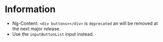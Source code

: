 # Information

-   Ng-Content: `<div buttons></div>` is `deprecated` an will be removed at the next major release.
-   Use the `inputButtonList` input instead.
